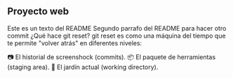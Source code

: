 ## Proyecto web

Este es un texto del README
Segundo parrafo del README para hacer otro commit
¿Qué hace git reset?
git reset es como una máquina del tiempo que te permite "volver atrás" en diferentes niveles:

📷 El historial de screenshock (commits).
📦 El paquete de herramientas (staging area).
🌱 El jardín actual (working directory).
